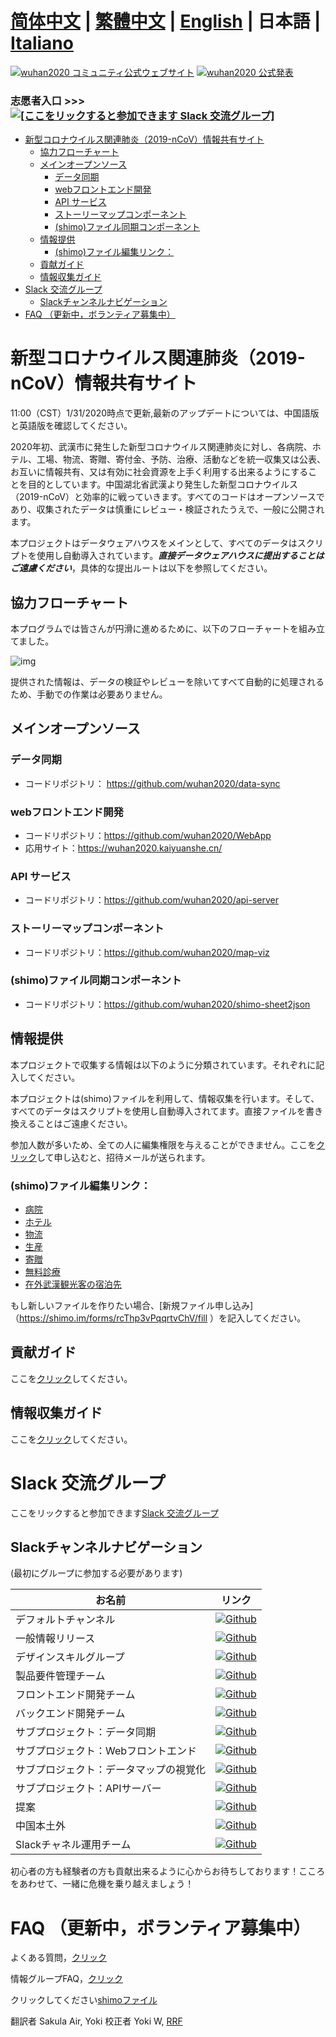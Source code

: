 # [简体中文](./README.md) | [繁體中文](./README_TW.md) | [English](./README_EN.md) | 日本語 | [Italiano](./README_IT.md) <!-- omit in toc -->

[![wuhan2020 コミュニティ公式ウェブサイト](https://img.shields.io/badge/wuhan2020-コミュニティ公式ウェブサイト-green.svg?style=for-the-badge&colorB=red)](http://community.wuhan2020.org.cn/ja-jp)
[![wuhan2020 公式発表](https://img.shields.io/badge/wuhan2020-公式発表-green.svg?style=for-the-badge&colorB=red)](http://community.wuhan2020.org.cn/ja-jp/blog/wuhan2020-official-announcement.html)

### 志愿者入口        >>> [![[ここをリックすると参加できます Slack 交流グループ]](https://img.shields.io/badge/slack-join-orange.svg)](https://join.slack.com/t/wuhan2020/shared_invite/enQtOTI2NTU1NzU3MTM2LWQ1YjIzMDllYjYzYTE1OTNhMWU4OTZkOGYzOGJhOWM2MzdlMjgwMmZiOWEzYTQwNmJkZDI4OWRmM2Q2ZDM1MTc)

- [新型コロナウイルス関連肺炎（2019-nCoV）情報共有サイト](#%e6%96%b0%e5%9e%8b%e3%82%b3%e3%83%ad%e3%83%8a%e3%82%a6%e3%82%a4%e3%83%ab%e3%82%b9%e9%96%a2%e9%80%a3%e8%82%ba%e7%82%8e2019-ncov%e6%83%85%e5%a0%b1%e5%85%b1%e6%9c%89%e3%82%b5%e3%82%a4%e3%83%88)
  - [協力フローチャート](#%e5%8d%94%e5%8a%9b%e3%83%95%e3%83%ad%e3%83%bc%e3%83%81%e3%83%a3%e3%83%bc%e3%83%88)
  - [メインオープンソース](#%e3%83%a1%e3%82%a4%e3%83%b3%e3%82%aa%e3%83%bc%e3%83%97%e3%83%b3%e3%82%bd%e3%83%bc%e3%82%b9)
    - [データ同期](#%e3%83%87%e3%83%bc%e3%82%bf%e5%90%8c%e6%9c%9f)
    - [webフロントエンド開発](#web%e3%83%95%e3%83%ad%e3%83%b3%e3%83%88%e3%82%a8%e3%83%b3%e3%83%89%e9%96%8b%e7%99%ba)
    - [API サービス](#api-%e3%82%b5%e3%83%bc%e3%83%93%e3%82%b9)
    - [ストーリーマップコンポーネント](#%e3%82%b9%e3%83%88%e3%83%bc%e3%83%aa%e3%83%bc%e3%83%9e%e3%83%83%e3%83%97%e3%82%b3%e3%83%b3%e3%83%9d%e3%83%bc%e3%83%8d%e3%83%b3%e3%83%88)
    - [(shimo)ファイル同期コンポーネント](#shimo%e3%83%95%e3%82%a1%e3%82%a4%e3%83%ab%e5%90%8c%e6%9c%9f%e3%82%b3%e3%83%b3%e3%83%9d%e3%83%bc%e3%83%8d%e3%83%b3%e3%83%88)
  - [情報提供](#%e6%83%85%e5%a0%b1%e6%8f%90%e4%be%9b)
    - [(shimo)ファイル編集リンク：](#shimo%e3%83%95%e3%82%a1%e3%82%a4%e3%83%ab%e7%b7%a8%e9%9b%86%e3%83%aa%e3%83%b3%e3%82%af)
  - [貢献ガイド](#%e8%b2%a2%e7%8c%ae%e3%82%ac%e3%82%a4%e3%83%89)
  - [情報収集ガイド](#%e6%83%85%e5%a0%b1%e5%8f%8e%e9%9b%86%e3%82%ac%e3%82%a4%e3%83%89)
- [Slack 交流グループ](#slack-%e4%ba%a4%e6%b5%81%e3%82%b0%e3%83%ab%e3%83%bc%e3%83%97)
  - [Slackチャンネルナビゲーション](#slack%e3%83%81%e3%83%a3%e3%83%b3%e3%83%8d%e3%83%ab%e3%83%8a%e3%83%93%e3%82%b2%e3%83%bc%e3%82%b7%e3%83%a7%e3%83%b3)
- [FAQ （更新中，ボランティア募集中）](#faq-%e6%9b%b4%e6%96%b0%e4%b8%ad%e3%83%9c%e3%83%a9%e3%83%b3%e3%83%86%e3%82%a3%e3%82%a2%e5%8b%9f%e9%9b%86%e4%b8%ad)

# 新型コロナウイルス関連肺炎（2019-nCoV）情報共有サイト
11:00（CST）1/31/2020時点で更新,最新のアップデートについては、中国語版と英語版を確認してください。

2020年初、武漢市に発生した新型コロナウイルス関連肺炎に対し、各病院、ホテル、工場、物流、寄贈、寄付金、予防、治療、活動などを統一収集又は公表、お互いに情報共有、又は有効に社会資源を上手く利用する出来るようにすることを目的としています。中国湖北省武漢より発生した新型コロナウイルス（2019-nCoV）と効率的に戦っていきます。すべてのコードはオープンソースであり、収集されたデータは慎重にレビュー・検証されたうえで、一般に公開されます。

本プロジェクトはデータウェアハウスをメインとして、すべてのデータはスクリプトを使用し自動導入されています。**_直接データウェアハウスに提出することはご遠慮ください_**，具体的な提出ルートは以下を参照してください。

## 協力フローチャート

本プログラムでは皆さんが円滑に進めるために、以下のフローチャートを組み立てました。

![img](https://yokii.cn/i/en.jpg)

提供された情報は、データの検証やレビューを除いてすべて自動的に処理されるため、手動での作業は必要ありません。

## メインオープンソース

### データ同期

- コードリポジトリ： https://github.com/wuhan2020/data-sync

### webフロントエンド開発

- コードリポジトリ：https://github.com/wuhan2020/WebApp
- 応用サイト：https://wuhan2020.kaiyuanshe.cn/

### API サービス

- コードリポジトリ：https://github.com/wuhan2020/api-server

### ストーリーマップコンポーネント

- コードリポジトリ：https://github.com/wuhan2020/map-viz

### (shimo)ファイル同期コンポーネント

- コードリポジトリ：https://github.com/wuhan2020/shimo-sheet2json

## 情報提供

本プロジェクトで収集する情報は以下のように分類されています。それぞれに記入してください。

本プロジェクトは(shimo)ファイルを利用して、情報収集を行います。そして、すべてのデータはスクリプトを使用し自動導入されてます。直接ファイルを書き換えることはご遠慮ください。

参加人数が多いため、全ての人に編集権限を与えることができません。ここを[クリック](https://shimo.im/forms/YVJkGrGCWwQPTpqY/fill)して申し込むと、招待メールが送られます。

### (shimo)ファイル編集リンク：

- [病院](https://shimo.im/sheets/q6WP3DpKKgVW63Pr/4WbFN/ )
- [ホテル](https://shimo.im/sheets/Hd9C3QytrJK3RWxG/z1rye/)
- [物流](https://shimo.im/sheets/RTHXp3ghtKXY3GcC/MODOC/)
- [生産](https://shimo.im/sheets/pchvJ6ddyRHHdXtv/MODOC/)
- [寄贈](https://shimo.im/sheets/W3gxW6cwkYTDY6DD/)
- [無料診療](https://shimo.im/sheets/JgXjYCJJTRQxJ3GP/MODOC/)
- [在外武漢観光客の宿泊先](https://shimo.im/sheets/pdHRcXyKqJdqPyGJ/MODOC/)

もし新しいファイルを作りたい場合、[新規ファイル申し込み]（https://shimo.im/forms/rcThp3vPqqrtvChV/fill ）を記入してください。


## 貢献ガイド

ここを[クリック](./CONTRIBUTING.md)してください。

## 情報収集ガイド
ここを[クリック](./INFORMATION_GUIDE.md)してください。


# Slack 交流グループ
ここをリックすると参加できます[Slack 交流グループ](https://join.slack.com/t/wuhan2020/shared_invite/enQtOTI2NTU1NzU3MTM2LWQ1YjIzMDllYjYzYTE1OTNhMWU4OTZkOGYzOGJhOWM2MzdlMjgwMmZiOWEzYTQwNmJkZDI4OWRmM2Q2ZDM1MTc)

## Slackチャンネルナビゲーション
(最初にグループに参加する必要があります)

| お名前     | リンク     |
|-----------|----------|
| デフォルトチャンネル        | [![Github](https://img.shields.io/badge/Slack%20Channel-%23anti--2019--ncov-green.svg?style=flat-square&colorB=blue)](https://app.slack.com/client/TT5U1VCPQ/CSS83MZUK)              |
| 一般情報リリース       | [![Github](https://img.shields.io/badge/Slack%20Channel-%23general-green.svg?style=flat-square&colorB=blue)](https://app.slack.com/client/TT5U1VCPQ/CSTGKFRCH)                       |
| デザインスキルグループ | [![Github](https://img.shields.io/badge/Slack%20Channel-%23team--designer-green.svg?style=flat-square&colorB=blue)](https://app.slack.com/client/TT5U1VCPQ/CT70SHJQ0)                |
| 製品要件管理チーム     | [![Github](https://img.shields.io/badge/Slack%20Channel-%23team--requirement--management-green.svg?style=flat-square&colorB=blue)](https://app.slack.com/client/TT5U1VCPQ/CT99VDWS2) |
| フロントエンド開発チーム| [![Github](https://img.shields.io/badge/Slack%20Channel-%23team--frontend-green.svg?style=flat-square&colorB=blue)](https://app.slack.com/client/TT5U1VCPQ/CT93L48H5)                |
| バックエンド開発チーム  | [![Github](https://img.shields.io/badge/Slack%20Channel-%23team--backend-green.svg?style=flat-square&colorB=blue)](https://app.slack.com/client/TT5U1VCPQ/CT93MCEJK)                 |
| サブプロジェクト：データ同期| [![Github](https://img.shields.io/badge/Slack%20Channel-%23proj--data--sync-green.svg?style=flat-square&colorB=blue)](https://app.slack.com/client/TT5U1VCPQ/CT4AV807P)              |
| サブプロジェクト：Webフロントエンド | [![Github](https://img.shields.io/badge/Slack%20Channel-%23proj--front--pages-green.svg?style=flat-square&colorB=blue)](https://app.slack.com/client/TT5U1VCPQ/CSTPXN533)            |
| サブプロジェクト：データマップの視覚化 | [![Github](https://img.shields.io/badge/Slack%20Channel-%23proj--map--visualization-green.svg?style=flat-square&colorB=blue)](https://app.slack.com/client/TT5U1VCPQ/CT6HW3X8E)      |
| サブプロジェクト：APIサーバー| [![Github](https://img.shields.io/badge/Slack%20Channel-%23api--server-green.svg?style=flat-square&colorB=blue)](https://app.slack.com/client/TT5U1VCPQ/CT3V5CDKJ)                   |
| 提案       | [![Github](https://img.shields.io/badge/Slack%20Channel-%23help--advisement-green.svg?style=flat-square&colorB=blue)](https://app.slack.com/client/TT5U1VCPQ/CT7AABP53)              |
| 中国本土外              | [![Github](https://img.shields.io/badge/Slack%20Channel-%23team--overseas-green.svg?style=flat-square&colorB=blue)](https://app.slack.com/client/TT5U1VCPQ/CTAM5R65U)                |
| Slackチャネル運用チーム      | [![Github](https://img.shields.io/badge/Slack%20Channel-%23proj--operation-green.svg?style=flat-square&colorB=blue)](https://app.slack.com/client/TT5U1VCPQ/CSX1X74M9)               |

初心者の方も経験者の方も貢献出来るように心からお待ちしております！こころをあわせて、一緒に危機を乗り越えましょう！

# FAQ （更新中，ボランティア募集中）

よくある質問，[クリック](https://community.wuhan2020.org.cn/ja-jp/docs/overview/faq.html)

情報グループFAQ，[クリック](https://shimo.im/docs/JqX9CvrqphPV9T3J/)

クリックしてください[shimoファイル](https://shimo.im/docs/DdWvXvtvpxrqrJ83)

翻訳者 Sakula Air, Yoki 校正者 Yoki W, [RRF](https://github.com/RRFHOUDEN)
